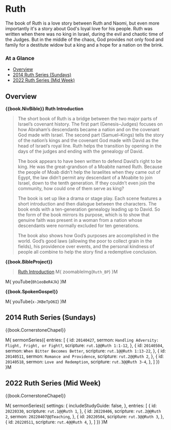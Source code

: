 # Ruth

The book of Ruth is a love story between Ruth and Naomi, but even more
importantly it's a story about God's loyal love for his people. Ruth
was written when there was no king in Israel, during the evil and
chaotic time of the Judges. But in the middle of the chaos, God
provides not only food and family for a destitute widow but a king and
a hope for a nation on the brink.


### At a Glance

- [Overview](#overview)
- [2014 Ruth Series (Sundays)](#2014-ruth-series-sundays)
- [2022 Ruth Series (Mid Week)](#2022-ruth-series-mid-week)


## Overview

**{{book.NivBible}} Ruth Introduction**

> The short book of Ruth is a bridge between the two major parts of
> Israel’s covenant history. The first part (Genesis–Judges) focuses on
> how Abraham’s descendants became a nation and on the covenant God made
> with Israel. The second part (Samuel–Kings) tells the story of the
> nation’s kings and the covenant God made with David as the head of
> Israel’s royal line. Ruth helps the transition by opening in the days
> of the judges and ending with the genealogy of David.
> 
> The book appears to have been written to defend David’s right to be
> king. He was the great-grandson of a Moabite named Ruth. Because the
> people of Moab didn’t help the Israelites when they came out of Egypt,
> the law didn’t permit any descendant of a Moabite to join Israel, down
> to the tenth generation. If they couldn’t even join the community, how
> could one of them serve as king?
> 
> The book is set up like a drama or stage play. Each scene features a
> short introduction and then dialogue between the characters. The book
> ends with a ten-generation genealogy leading up to David. So the form
> of the book mirrors its purpose, which is to show that genuine faith
> was present in a woman from a nation whose descendants were normally
> excluded for ten generations.
> 
> The book also shows how God’s purposes are accomplished in the
> world. God’s good laws (allowing the poor to collect grain in the
> fields), his providence over events, and the personal kindness of
> people all combine to help the story find a redemptive conclusion.


**{{book.BibleProject}}**

> [Ruth Introduction](https://bibleproject.com/explore/video/ruth/)
M{ zoomableImg(`Ruth_BP`) }M

M{ youTube(`0h1eoBeR4Jk`) }M


**{{book.SpokenGospel}}**

M{ youTube(`x-JKBeTpO6I`) }M



## 2014 Ruth Series (Sundays)

{{book.CornerstoneChapel}}

M{ sermonSeries({
  entries: [
    { id: `20140427`, sermon: `Handling Adversity: Flight, Fright, or Fight?`, scripture: `rut.1@@Ruth 1:1-12`,  },
    { id: `20140504`, sermon: `When Bitter Becomes Better`,                    scripture: `rut.1@@Ruth 1:13-22`, },
    { id: `20140511`, sermon: `Romance and Providence`,                        scripture: `rut.2@@Ruth 2`,       },
    { id: `20140518`, sermon: `Love and Redemption`,                           scripture: `rut.3@@Ruth 3-4`,     },
  ]
}) }M



## 2022 Ruth Series (Mid Week)

{{book.CornerstoneChapel}}

M{ sermonSeries({
  settings: {
    includeStudyGuide: false,
  },
  entries: [
    { id: `20220330`, scripture: `rut.1@@Ruth 1`, },
    { id: `20220406`, scripture: `rut.2@@Ruth 2`, sermon: `20220407@@Teaching`, },
    { id: `20220504`, scripture: `rut.3@@Ruth 3`, },
    { id: `20220511`, scripture: `rut.4@@Ruth 4`, },
  ]
}) }M
